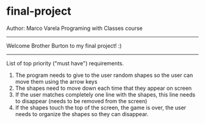 # final-project

Author: Marco Varela
Programing with Classes course

----------------------------------------------------


Welcome Brother Burton to my final project! :) 


----------------------------------------------------

List of top priority ("must have") requirements.
1)	The program needs to give to the user random shapes so the user can move them using the arrow keys
2)	The shapes need to move down each time that they appear on screen
3)	If the user matches completely one line with the shapes, this line needs to disappear (needs to be removed from the screen)
4)	If the shapes touch the top of the screen, the game is over, the user needs to organize the shapes so they can disappear.
